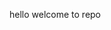 <html>
  <head>
    <title>INDEX</title>
  <head>
  <body>
    <p>hello welcome to repo</p>
  </body>
    </html>

